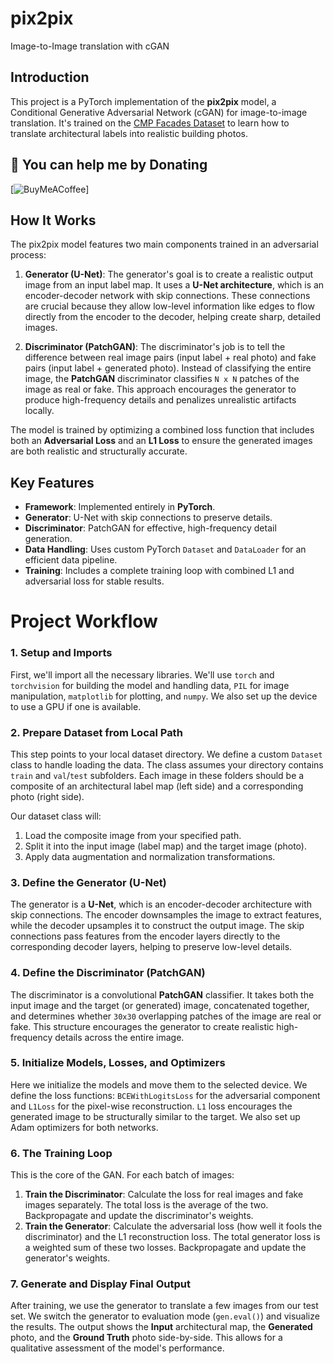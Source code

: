 # pix2pix
Image-to-Image translation with cGAN

## Introduction
This project is a PyTorch implementation of the **pix2pix** model, a Conditional Generative Adversarial Network (cGAN) for image-to-image translation. It's trained on the [CMP Facades Dataset](https://people.eecs.berkeley.edu/~tinghuiz/projects/pix2pix/datasets/) to learn how to translate architectural labels into realistic building photos.

## 🫡 You can help me by Donating
[![BuyMeACoffee](https://img.shields.io/badge/Buy%20Me%20a%20Coffee-ffdd00?style=for-the-badge&logo=buy-me-a-coffee&logoColor=black)]

## How It Works
The pix2pix model features two main components trained in an adversarial process:

1.  **Generator (U-Net)**: The generator's goal is to create a realistic output image from an input label map. It uses a **U-Net architecture**, which is an encoder-decoder network with skip connections. These connections are crucial because they allow low-level information like edges to flow directly from the encoder to the decoder, helping create sharp, detailed images.

2.  **Discriminator (PatchGAN)**: The discriminator's job is to tell the difference between real image pairs (input label + real photo) and fake pairs (input label + generated photo). Instead of classifying the entire image, the **PatchGAN** discriminator classifies `N x N` patches of the image as real or fake. This approach encourages the generator to produce high-frequency details and penalizes unrealistic artifacts locally.

The model is trained by optimizing a combined loss function that includes both an **Adversarial Loss** and an **L1 Loss** to ensure the generated images are both realistic and structurally accurate.

## Key Features
* **Framework**: Implemented entirely in **PyTorch**.
* **Generator**: U-Net with skip connections to preserve details.
* **Discriminator**: PatchGAN for effective, high-frequency detail generation.
* **Data Handling**: Uses custom PyTorch `Dataset` and `DataLoader` for an efficient data pipeline.
* **Training**: Includes a complete training loop with combined L1 and adversarial loss for stable results.

# Project Workflow
### 1. Setup and Imports
First, we'll import all the necessary libraries. We'll use `torch` and `torchvision` for building the model and handling data, `PIL` for image manipulation, `matplotlib` for plotting, and `numpy`. We also set up the device to use a GPU if one is available.

### 2. Prepare Dataset from Local Path
This step points to your local dataset directory. We define a custom `Dataset` class to handle loading the data. The class assumes your directory contains `train` and `val`/`test` subfolders. Each image in these folders should be a composite of an architectural label map (left side) and a corresponding photo (right side).

Our dataset class will:
1.  Load the composite image from your specified path.
2.  Split it into the input image (label map) and the target image (photo).
3.  Apply data augmentation and normalization transformations.

### 3. Define the Generator (U-Net)
The generator is a **U-Net**, which is an encoder-decoder architecture with skip connections. The encoder downsamples the image to extract features, while the decoder upsamples it to construct the output image. The skip connections pass features from the encoder layers directly to the corresponding decoder layers, helping to preserve low-level details.

### 4. Define the Discriminator (PatchGAN)
The discriminator is a convolutional **PatchGAN** classifier. It takes both the input image and the target (or generated) image, concatenated together, and determines whether `30x30` overlapping patches of the image are real or fake. This structure encourages the generator to create realistic high-frequency details across the entire image.

### 5. Initialize Models, Losses, and Optimizers
Here we initialize the models and move them to the selected device. We define the loss functions: `BCEWithLogitsLoss` for the adversarial component and `L1Loss` for the pixel-wise reconstruction. `L1` loss encourages the generated image to be structurally similar to the target. We also set up Adam optimizers for both networks.

### 6. The Training Loop
This is the core of the GAN. For each batch of images:
1.  **Train the Discriminator**: Calculate the loss for real images and fake images separately. The total loss is the average of the two. Backpropagate and update the discriminator's weights.
2.  **Train the Generator**: Calculate the adversarial loss (how well it fools the discriminator) and the L1 reconstruction loss. The total generator loss is a weighted sum of these two losses. Backpropagate and update the generator's weights.

### 7. Generate and Display Final Output
After training, we use the generator to translate a few images from our test set. We switch the generator to evaluation mode (`gen.eval()`) and visualize the results. The output shows the **Input** architectural map, the **Generated** photo, and the **Ground Truth** photo side-by-side. This allows for a qualitative assessment of the model's performance.
